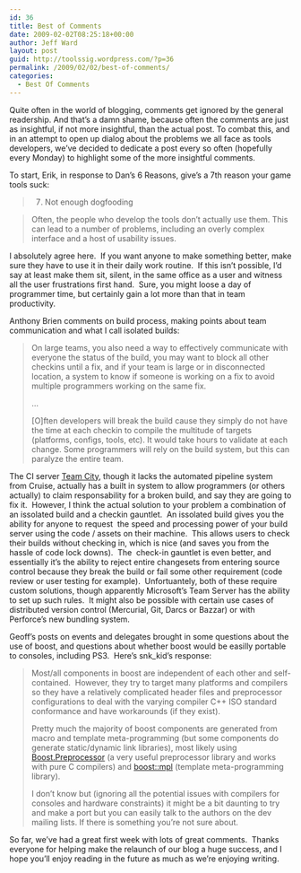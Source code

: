 ```yaml
---
id: 36
title: Best of Comments
date: 2009-02-02T08:25:18+00:00
author: Jeff Ward
layout: post
guid: http://toolssig.wordpress.com/?p=36
permalink: /2009/02/02/best-of-comments/
categories:
  - Best Of Comments
---
```

Quite often in the world of blogging, comments get ignored by the general readership. And that&#8217;s a damn shame, because often the comments are just as insightful, if not more insightful, than the actual post. To combat this, and in an attempt to open up dialog about the problems we all face as tools developers, we&#8217;ve decided to dedicate a post every so often (hopefully every Monday) to highlight some of the more insightful comments.

To start, Erik, in response to Dan&#8217;s 6 Reasons, give&#8217;s a 7th reason your game tools suck:

> 7. Not enough dogfooding
  
> Often, the people who develop the tools don’t actually use them. This can lead to a number of problems, including an overly complex interface and a host of usability issues.

I absolutely agree here.  If you want anyone to make something better, make sure they have to use it in their daily work routine.  If this isn&#8217;t possible, I&#8217;d say at least make them sit, silent, in the same office as a user and witness all the user frustrations first hand.  Sure, you might loose a day of programmer time, but certainly gain a lot more than that in team productivity.

Anthony Brien comments on build process, making points about team communication and what I call isolated builds:

> On large teams, you also need a way to effectively communicate with everyone the status of the build, you may want to block all other checkins until a fix, and if your team is large or in disconnected location, a system to know if someone is working on a fix to avoid multiple programmers working on the same fix.
> 
> &#8230;
> 
> [O]ften developers will break the build cause they simply do not have the time at each checkin to compile the multitude of targets (platforms, configs, tools, etc). It would take hours to validate at each change. Some programmers will rely on the build system, but this can paralyze the entire team.

The CI server [Team City](http://www.jetbrains.com/teamcity/), though it lacks the automated pipeline system from Cruise, actually has a built in system to allow programmers (or others actually) to claim responsability for a broken build, and say they are going to fix it.  However, I think the actual solution to your problem a combination of an issolated build and a checkin gauntlet.  An issolated build gives you the ability for anyone to request  the speed and processing power of your build server using the code / assets on their machine.  This allows users to check their builds without checking in, which is nice (and saves you from the hassle of code lock downs).  The  check-in gauntlet is even better, and essentially it&#8217;s the ability to reject entire changesets from entering source control because they break the build or fail some other requirement (code review or user testing for example).  Unfortuantely, both of these require custom solutions, though apparently Microsoft&#8217;s Team Server has the ability to set up such rules.  It might also be possible with certain use cases of distributed version control (Mercurial, Git, Darcs or Bazzar) or with Perforce&#8217;s new bundling system.

Geoff&#8217;s posts on events and delegates brought in some questions about the use of boost, and questions about whether boost would be easilly portable to consoles, including PS3.  Here&#8217;s snk_kid&#8217;s response:

> Most/all components in boost are independent of each other and self-contained.  However, they try to target many platforms and compilers so they have a relatively complicated header files and preprocessor configurations to deal with the varying compiler C++ ISO standard conformance and have workarounds (if they exist).
> 
> Pretty much the majority of boost components are generated from macro and template meta-programming (but some components do generate static/dynamic link libraries), most likely using <a rel="nofollow" href="http://www.boost.org/doc/libs/1_37_0/libs/preprocessor/doc/index.html">Boost.Preprocessor</a> (a very useful preprocessor library and works with pure C compilers) and <a rel="nofollow" href="http://www.boost.org/doc/libs/1_37_0/libs/mpl/doc/index.html">boost::mpl</a> (template meta-programming library).
> 
> I don’t know but (ignoring all the potential issues with compilers for consoles and hardware constraints) it might be a bit daunting to try and make a port but you can easily talk to the authors on the dev mailing lists. If there is something you’re not sure about.

So far, we&#8217;ve had a great first week with lots of great comments.  Thanks everyone for helping make the relaunch of our blog a huge success, and I hope you&#8217;ll enjoy reading in the future as much as we&#8217;re enjoying writing.